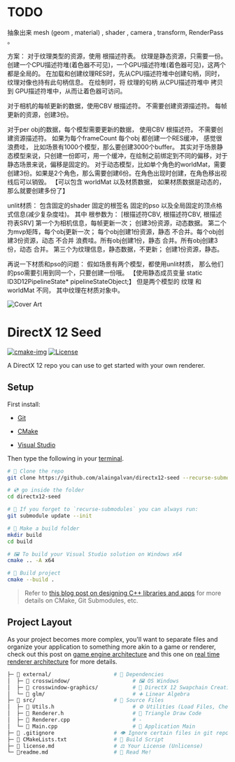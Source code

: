 # TODO
抽象出来 mesh (geom , material) , shader ,  camera  , transform, RenderPass 。


方案：
对于纹理类型的资源，使用 根描述符表。 纹理是静态资源，只需要一份。
创建一个CPU描述符堆(着色器不可见)，一个GPU描述符堆(着色器可见)，这两个都是全局的。
在加载和创建纹理RES时，先从CPU描述符堆中创建句柄，同时，纹理对像也持有此句柄信息。
在绘制时，将 纹理的句柄 从CPU描述符堆中 拷贝 到 GPU描述符堆中，从而让着色器可访问。

对于相机的每帧更新的数据，使用CBV 根描述符。 不需要创建资源描述符。 每帧更新的资源，创建3份。 

对于per obj的数据，每个模型需要更新的数据， 使用CBV 根描述符。 不需要创建资源描述符。
如果为每个frameCount 每个obj  都创建一个RES缓冲， 感觉很浪费哇， 比如场景有1000个模型，那么要创建3000个buffer。
其实对于场景静态模型来说，只创建一份即可，用一个缓冲，在绘制之前绑定到不同的偏移，对于静态场景来说，偏移是固定的。
对于动态模型，比如单个角色的worldMat，需要创建3份。如果是2个角色，那么需要创建6份。在角色出现时创建，在角色移出视线后可以销毁。
【可以包含 worldMat 以及材质数据， 如果材质数据是动态的，那么就要创建多份了】


unlit材质： 包含固定的shader 固定的根签名  固定的pso  以及全局固定的顶点格式信息(减少复杂度哇)。
其中 根参数为： [根描述符CBV, 根描述符CBV, 根描述符表SRV] 
第一个为相机信息，每帧更新一次； 创建3份资源，动态数据。
第二个为mvp矩阵，每个obj更新一次； 每个obj创建1份资源，静态 不合并。每个obj创建3份资源，动态 不合并 浪费哇。所有obj创建1份，静态 合并。所有obj创建3份，动态 合并。
第三个为纹理信息，静态数据，不更新； 创建1份资源，静态。

再说一下材质和pso的问题：
假如场景有两个模型，都使用unlit材质， 那么他们的pso需要引用到同一个，只要创建一份哦。 【使用静态成员变量 static ID3D12PipelineState* pipelineStateObject;】
但是两个模型的 纹理 和 worldMat 不同， 其中纹理在材质对象中。


![Cover Art](https://alain.xyz/blog/raw-directx12/assets/cover.jpg)

# DirectX 12 Seed

[![cmake-img]][cmake-url]
[![License][license-img]][license-url]

A DirectX 12 repo you can use to get started with your own renderer.

## Setup

First install:

- [Git](https://git-scm.com/)

- [CMake](https://cmake.org)

- [Visual Studio](https://visualstudio.microsoft.com/downloads/)

Then type the following in your [terminal](https://hyper.is/).

```bash
# 🐑 Clone the repo
git clone https://github.com/alaingalvan/directx12-seed --recurse-submodules

# 💿 go inside the folder
cd directx12-seed

# 👯 If you forget to `recurse-submodules` you can always run:
git submodule update --init

# 👷 Make a build folder
mkdir build
cd build

# 🖼️ To build your Visual Studio solution on Windows x64
cmake .. -A x64

# 🔨 Build project
cmake --build .
```

> Refer to [this blog post on designing C++ libraries and apps](https://alain.xyz/blog/designing-a-cpp-library) for more details on CMake, Git Submodules, etc.

## Project Layout

As your project becomes more complex, you'll want to separate files and organize your application to something more akin to a game or renderer, check out this post on [game engine architecture](https://alain.xyz/blog/game-engine-architecture) and this one on [real time renderer architecture](https://alain.xyz/blog/realtime-renderer-architectures) for more details.

```bash
├─ 📂 external/                    # 👶 Dependencies
│  ├─ 📁 crosswindow/                    # 🖼️ OS Windows
│  ├─ 📁 crosswindow-graphics/           # 🎨 DirectX 12 Swapchain Creation
│  └─ 📁 glm/                            # ➕ Linear Algebra
├─ 📂 src/                         # 🌟 Source Files
│  ├─ 📄 Utils.h                         # ⚙️ Utilities (Load Files, Check Shaders, etc.)
│  ├─ 📄 Renderer.h                      # 🔺 Triangle Draw Code
│  ├─ 📄 Renderer.cpp                    # -
│  └─ 📄 Main.cpp                        # 🏁 Application Main
├─ 📄 .gitignore                   # 👁️ Ignore certain files in git repo
├─ 📄 CMakeLists.txt               # 🔨 Build Script
├─ 📄 license.md                   # ⚖️ Your License (Unlicense)
└─ 📃readme.md                     # 📖 Read Me!
```

[cmake-img]: https://img.shields.io/badge/cmake-3.6-1f9948.svg?style=flat-square
[cmake-url]: https://cmake.org/
[license-img]: https://img.shields.io/:license-mit-blue.svg?style=flat-square
[license-url]: https://opensource.org/licenses/MIT
